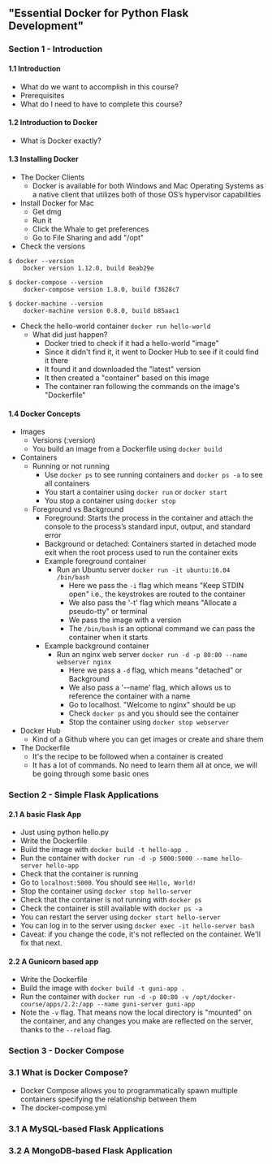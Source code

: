 ## "Essential Docker for Python Flask Development"

### Section 1 - Introduction

#### 1.1 Introduction

- What do we want to accomplish in this course?
- Prerequisites
- What do I need to have to complete this course?

#### 1.2 Introduction to Docker
- What is Docker exactly?

#### 1.3 Installing Docker
- The Docker Clients
  - Docker is available for both Windows and Mac Operating Systems as a native client that utilizes both of those OS’s hypervisor capabilities
- Install Docker for Mac
  - Get dmg
  - Run it
  - Click the Whale to get preferences
  - Go to File Sharing and add "/opt"
- Check the versions

```
$ docker --version
	Docker version 1.12.0, build 8eab29e

$ docker-compose --version
	docker-compose version 1.8.0, build f3628c7

$ docker-machine --version
	docker-machine version 0.8.0, build b85aac1
```

- Check the hello-world container `docker run hello-world`
  - What did just happen?
    - Docker tried to check if it had a hello-world "image"
    - Since it didn't find it, it went to Docker Hub to see if it could find it there
    - It found it and downloaded the "latest" version
    - It then created a "container" based on this image
    - The container ran following the commands on the image's "Dockerfile"

#### 1.4 Docker Concepts
- Images
  - Versions (:version)
  - You build an image from a Dockerfile using `docker build`
- Containers
  - Running or not running
    - Use `docker ps` to see running containers and `docker ps -a` to see all containers
    - You start a container using `docker run` or `docker start`
    - You stop a container using `docker stop`
  - Foreground vs Background
    - Foreground: Starts the process in the container and attach the console to the process’s standard input, output, and standard error
    - Background or detached: Containers started in detached mode exit when the root process used to run the container exits
    - Example foreground container
      - Run an Ubuntu server `docker run -it ubuntu:16.04 /bin/bash`
        - Here we pass the `-i` flag which means "Keep STDIN open" i.e., the keystrokes are routed to the container
        - We also pass the '-t' flag which means "Allocate a pseudo-tty" or terminal
        - We pass the image with a version
        - The `/bin/bash` is an optional command we can pass the container when it starts
    - Example background container
      - Run an nginx web server `docker run -d -p 80:80 --name webserver nginx`
        - Here we pass a `-d` flag, which means "detached" or Background
        - We also pass a '--name' flag, which allows us to reference the container with a name
        - Go to localhost. "Welcome to nginx" should be up
        - Check `docker ps` and you should see the container
        - Stop the container using `docker stop webserver`
- Docker Hub
  - Kind of a Github where you can get images or create and share them
- The Dockerfile
  - It's the recipe to be followed when a container is created
  - It has a lot of commands. No need to learn them all at once, we will be going through some basic ones

### Section 2 - Simple Flask Applications
#### 2.1 A basic Flask App
- Just using python hello.py
- Write the Dockerfile
- Build the image with `docker build -t hello-app .`
- Run the container with `docker run -d -p 5000:5000 --name hello-server hello-app`
- Check that the container is running
- Go to `localhost:5000`. You should see `Hello, World!`
- Stop the container using `docker stop hello-server`
- Check that the container is not running with `docker ps`
- Check the container is still available with `docker ps -a`
- You can restart the server using `docker start hello-server`
- You can log in to the server using `docker exec -it hello-server bash`
- Caveat: if you change the code, it's not reflected on the container. We'll fix that next.

#### 2.2 A Gunicorn based app
- Write the Dockerfile
- Build the image with `docker build -t guni-app .`
- Run the container with `docker run -d -p 80:80 -v /opt/docker-course/apps/2.2:/app --name guni-server guni-app`
- Note the `-v` flag. That means now the local directory is "mounted" on the container, and any changes you make are reflected on the server, thanks to the `--reload` flag.

### Section 3 - Docker Compose
### 3.1 What is Docker Compose?
- Docker Compose allows you to programmatically spawn multiple containers specifying the relationship between them
- The docker-compose.yml

### 3.1 A MySQL-based Flask Applications

### 3.2 A MongoDB-based Flask Application
